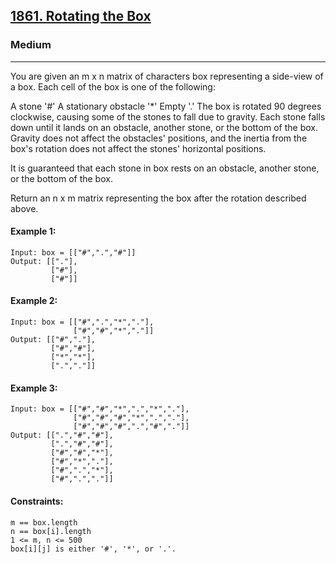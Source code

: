 [1861. Rotating the Box](https://leetcode.com/problems/rotating-the-box/?envType=daily-question&envId=2024-11-23)
---------------------------------------------------------------------------------------------------------------------------------------------

### Medium
---------------------------------------------------------------------------------------------------------------------------------------------

You are given an m x n matrix of characters box representing a side-view of a box. Each cell of the box is one of the following:

A stone '#'
A stationary obstacle '*'
Empty '.'
The box is rotated 90 degrees clockwise, causing some of the stones to fall due to gravity. Each stone falls down until it lands on an obstacle, another stone, or the bottom of the box. Gravity does not affect the obstacles' positions, and the inertia from the box's rotation does not affect the stones' horizontal positions.

It is guaranteed that each stone in box rests on an obstacle, another stone, or the bottom of the box.

Return an n x m matrix representing the box after the rotation described above.

#### Example 1:
```
Input: box = [["#",".","#"]]
Output: [["."],
         ["#"],
         ["#"]]
```
#### Example 2:
```
Input: box = [["#",".","*","."],
              ["#","#","*","."]]
Output: [["#","."],
         ["#","#"],
         ["*","*"],
         [".","."]]
```
#### Example 3:
```
Input: box = [["#","#","*",".","*","."],
              ["#","#","#","*",".","."],
              ["#","#","#",".","#","."]]
Output: [[".","#","#"],
         [".","#","#"],
         ["#","#","*"],
         ["#","*","."],
         ["#",".","*"],
         ["#",".","."]]
```
#### Constraints:
```
m == box.length
n == box[i].length
1 <= m, n <= 500
box[i][j] is either '#', '*', or '.'.
```
